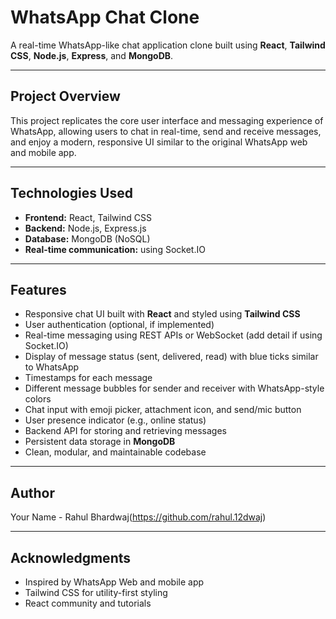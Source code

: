 # WhatsApp Chat Clone

A real-time WhatsApp-like chat application clone built using **React**, **Tailwind CSS**, **Node.js**, **Express**, and **MongoDB**.

---

## Project Overview

This project replicates the core user interface and messaging experience of WhatsApp, allowing users to chat in real-time, send and receive messages, and enjoy a modern, responsive UI similar to the original WhatsApp web and mobile app.

---

## Technologies Used

- **Frontend:** React, Tailwind CSS  
- **Backend:** Node.js, Express.js  
- **Database:** MongoDB (NoSQL)  
- **Real-time communication:** using Socket.IO   

---

## Features

- Responsive chat UI built with **React** and styled using **Tailwind CSS**  
- User authentication (optional, if implemented)  
- Real-time messaging using REST APIs or WebSocket (add detail if using Socket.IO)  
- Display of message status (sent, delivered, read) with blue ticks similar to WhatsApp  
- Timestamps for each message  
- Different message bubbles for sender and receiver with WhatsApp-style colors  
- Chat input with emoji picker, attachment icon, and send/mic button  
- User presence indicator (e.g., online status)  
- Backend API for storing and retrieving messages  
- Persistent data storage in **MongoDB**  
- Clean, modular, and maintainable codebase  

---


## Author

Your Name - Rahul Bhardwaj(https://github.com/rahul.12dwaj)

---

## Acknowledgments

* Inspired by WhatsApp Web and mobile app
* Tailwind CSS for utility-first styling
* React community and tutorials

